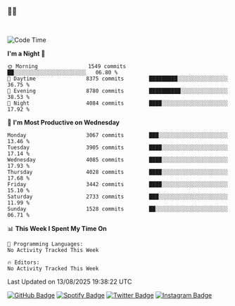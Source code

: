### 🤙🍺

<!-- <a href="https://github-readme-stats.vercel.app/api?username=hzak2xx&count_private=true&show_icons=true&theme=dracula">
  <img align="center" src="https://github-readme-stats.vercel.app/api?username=hzak2xx&count_private=true&show_icons=true&theme=dracula" />
</a>
</br> -->
</br>

<!--START_SECTION:waka-->
![Code Time](http://img.shields.io/badge/Code%20Time-4%2C209%20hrs%2040%20mins-blue)

**I'm a Night 🦉** 

```text
🌞 Morning                1549 commits        ██░░░░░░░░░░░░░░░░░░░░░░░   06.80 % 
🌆 Daytime                8375 commits        █████████░░░░░░░░░░░░░░░░   36.75 % 
🌃 Evening                8780 commits        ██████████░░░░░░░░░░░░░░░   38.53 % 
🌙 Night                  4084 commits        ████░░░░░░░░░░░░░░░░░░░░░   17.92 % 
```
📅 **I'm Most Productive on Wednesday** 

```text
Monday                   3067 commits        ███░░░░░░░░░░░░░░░░░░░░░░   13.46 % 
Tuesday                  3905 commits        ████░░░░░░░░░░░░░░░░░░░░░   17.14 % 
Wednesday                4085 commits        ████░░░░░░░░░░░░░░░░░░░░░   17.93 % 
Thursday                 4028 commits        ████░░░░░░░░░░░░░░░░░░░░░   17.68 % 
Friday                   3442 commits        ████░░░░░░░░░░░░░░░░░░░░░   15.10 % 
Saturday                 2733 commits        ███░░░░░░░░░░░░░░░░░░░░░░   11.99 % 
Sunday                   1528 commits        ██░░░░░░░░░░░░░░░░░░░░░░░   06.71 % 
```


📊 **This Week I Spent My Time On** 

```text
💬 Programming Languages: 
No Activity Tracked This Week

🔥 Editors: 
No Activity Tracked This Week
```


 Last Updated on 13/08/2025 19:38:22 UTC
<!--END_SECTION:waka-->

[![GitHub Badge](https://img.shields.io/badge/GitHub-100000?style=for-the-badge&logo=github&logoColor=white)](https://github.com/hzak2xx)
[![Spotify Badge](https://img.shields.io/badge/Spotify-1ED760?&style=for-the-badge&logo=spotify&logoColor=white)](https://open.spotify.com/user/uf90s6sbbh75a1mt44clkhkvf)
[![Twitter Badge](https://img.shields.io/badge/Twitter-1DA1F2?style=for-the-badge&logo=twitter&logoColor=white)](https://twitter.com/hzak2xx)
[![Instagram Badge](https://img.shields.io/badge/Instagram-E4405F?style=for-the-badge&logo=instagram&logoColor=white)](https://www.instagram.com/hzak2xx/)
